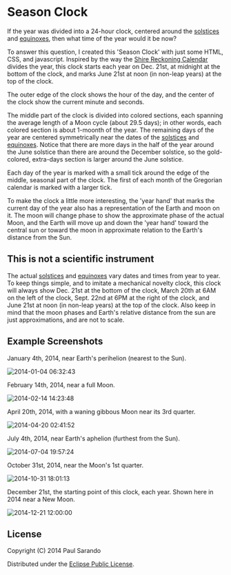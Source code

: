 Season Clock
=================

If the year was divided into a 24-hour clock, centered around the [solstices](http://en.wikipedia.org/wiki/Solstice) and [equinoxes](http://en.wikipedia.org/wiki/Equinox), then what time of the year would it be now?

To answer this question, I created this 'Season Clock' with just some HTML, CSS, and javascript. Inspired by the way the [Shire Reckoning Calendar](http://psarando.github.io/shire-reckoning) divides the year, this clock starts each year on Dec. 21st, at midnight at the bottom of the clock, and marks June 21st at noon (in non-leap years) at the top of the clock.

The outer edge of the clock shows the hour of the day, and the center of the clock show the current minute and seconds.

The middle part of the clock is divided into colored sections, each spanning the average length of a Moon cycle (about 29.5 days); in other words, each colored section is about 1-moonth of the year. The remaining days of the year are centered symmetrically near the dates of the [solstices](http://en.wikipedia.org/wiki/Solstice) and [equinoxes](http://en.wikipedia.org/wiki/Equinox). Notice that there are more days in the half of the year around the June solstice than there are around the December solstice, so the gold-colored, extra-days section is larger around the June solstice.

Each day of the year is marked with a small tick around the edge of the middle, seasonal part of the clock. The first of each month of the Gregorian calendar is marked with a larger tick.

To make the clock a little more interesting, the 'year hand' that marks the current day of the year also has a representation of the Earth and moon on it. The moon will change phase to show the approximate phase of the actual Moon, and the Earth will move up and down the 'year hand' toward the central sun or toward the moon in approximate relation to the Earth's distance from the Sun.

## This is not a scientific instrument

The actual [solstices](http://en.wikipedia.org/wiki/Solstice) and [equinoxes](http://en.wikipedia.org/wiki/Equinox) vary dates and times from year to year. To keep things simple, and to imitate a mechanical novelty clock, this clock will always show Dec. 21st at the bottom of the clock, March 20th at 6AM on the left of the clock, Sept. 22nd at 6PM at the right of the clock, and June 21st at noon (in non-leap years) at the top of the clock. Also keep in mind that the moon phases and Earth's relative distance from the sun are just approximations, and are not to scale.

## Example Screenshots

January 4th, 2014, near Earth's perihelion (nearest to the Sun).

![2014-01-04 06:32:43](season-clock-jan-04.png)

February 14th, 2014, near a full Moon.

![2014-02-14 14:23:48](season-clock-feb-14.png)

April 20th, 2014, with a waning gibbous Moon near its 3rd quarter.

![2014-04-20 02:41:52](season-clock-apr-20.png)

July 4th, 2014, near Earth's aphelion (furthest from the Sun).

![2014-07-04 19:57:24](season-clock-jul-04.png)

October 31st, 2014, near the Moon's 1st quarter.

![2014-10-31 18:01:13](season-clock-oct-31.png)

December 21st, the starting point of this clock, each year. Shown here in 2014 near a New Moon.

![2014-12-21 12:00:00](season-clock-dec-21.png)

## License

Copyright (C) 2014 Paul Sarando

Distributed under the [Eclipse Public License](http://www.eclipse.org/legal/epl-v10.html).
